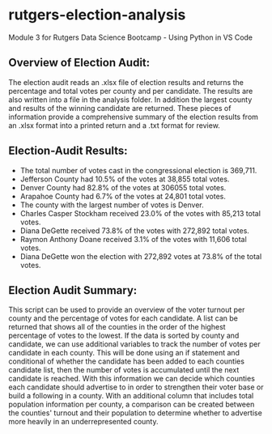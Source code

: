 # rutgers-election-analysis
Module 3 for Rutgers Data Science Bootcamp - Using Python in VS Code 

## Overview of Election Audit:
  The election audit reads an .xlsx file of election results and returns the percentage and total votes per county and per candidate. The results are also written into a file in the analysis folder. In addition the largest county and results of the winning candidate are returned. These pieces of information provide a comprehensive summary of the election results from an .xlsx format into a printed return and a .txt format for review.    

## Election-Audit Results:
* The total number of votes cast in the congressional election is 369,711.
* Jefferson County had 10.5% of the votes at 38,855 total votes.
* Denver County had 82.8% of the votes at 306055 total votes.
* Arapahoe County had 6.7% of the votes at 24,801 total votes.
* The county with the largest number of votes is Denver.
* Charles Casper Stockham received 23.0% of the votes with 85,213 total votes.
* Diana DeGette received 73.8% of the votes with 272,892 total votes.
* Raymon Anthony Doane received 3.1% of the votes with 11,606 total votes.
* Diana DeGette won the election with 272,892 votes at 73.8% of the total votes.

## Election Audit Summary:
  This script can be used to provide an overview of the voter turnout per county and the percentage of votes for each candidate. A list can be returned that shows all of the counties in the order of the highest percentage of votes to the lowest. If the data is sorted by county and candidate, we can use additional variables to track the number of votes per candidate in each county. This will be done using an if statement and conditional of whether the candidate has been added to each counties candidate list, then the number of votes is accumulated until the next candidate is reached. With this information we can decide which counties each candidate should advertise to in order to strengthen their voter base or build a following in a county.  With an additional column that includes total population information per county, a comparison can be created between the counties' turnout and their population to determine whether to advertise more heavily in an underrepresented county. 
  

